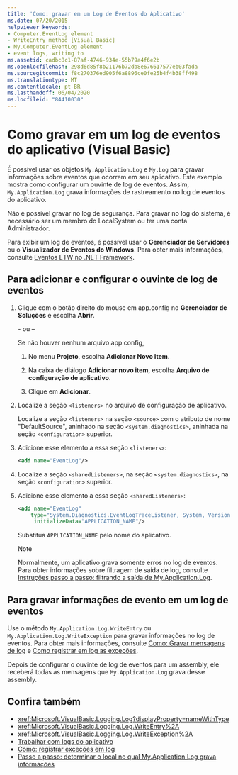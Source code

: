 ```yaml
---
title: 'Como: gravar em um Log de Eventos do Aplicativo'
ms.date: 07/20/2015
helpviewer_keywords:
- Computer.EventLog element
- WriteEntry method [Visual Basic]
- My.Computer.EventLog element
- event logs, writing to
ms.assetid: cadbc8c1-87af-4746-934e-55b79a4f6e2b
ms.openlocfilehash: 298d6d85f8b21176b72db8e676617577eb03fada
ms.sourcegitcommit: f8c270376ed905f6a8896ce0fe25b4f4b38ff498
ms.translationtype: MT
ms.contentlocale: pt-BR
ms.lasthandoff: 06/04/2020
ms.locfileid: "84410030"
---
```

# <a name="how-to-write-to-an-application-event-log-visual-basic"></a>Como gravar em um log de eventos do aplicativo (Visual Basic)

É possível usar os objetos `My.Application.Log` e `My.Log` para gravar informações sobre eventos que ocorrem em seu aplicativo. Este exemplo mostra como configurar um ouvinte de log de eventos. Assim, `My.Application.Log` grava informações de rastreamento no log de eventos do aplicativo.

Não é possível gravar no log de segurança. Para gravar no log do sistema, é necessário ser um membro do LocalSystem ou ter uma conta Administrador.

Para exibir um log de eventos, é possível usar o **Gerenciador de Servidores** ou o **Visualizador de Eventos do Windows**. Para obter mais informações, consulte [Eventos ETW no .NET Framework](../../../../framework/performance/etw-events.md).

## <a name="to-add-and-configure-the-event-log-listener"></a>Para adicionar e configurar o ouvinte de log de eventos

1. Clique com o botão direito do mouse em app.config no **Gerenciador de Soluções** e escolha **Abrir**.

    \- ou –

    Se não houver nenhum arquivo app.config,

    1. No menu **Projeto**, escolha **Adicionar Novo Item**.

    2. Na caixa de diálogo **Adicionar novo item**, escolha **Arquivo de configuração de aplicativo**.

    3. Clique em **Adicionar**.

2. Localize a seção `<listeners>` no arquivo de configuração de aplicativo.

    Localize a seção `<listeners>` na seção `<source>` com o atributo de nome "DefaultSource", aninhado na seção `<system.diagnostics>`, aninhada na seção `<configuration>` superior.

3. Adicione esse elemento a essa seção `<listeners>`:

    ```xml
    <add name="EventLog"/>
    ```

4. Localize a seção `<sharedListeners>`, na seção `<system.diagnostics>`, na seção `<configuration>` superior.

5. Adicione esse elemento a essa seção `<sharedListeners>`:

    ```xml
    <add name="EventLog"
        type="System.Diagnostics.EventLogTraceListener, System, Version=2.0.0.0, Culture=neutral, PublicKeyToken=b77a5c561934e089"
         initializeData="APPLICATION_NAME"/>
    ```

    Substitua `APPLICATION_NAME` pelo nome do aplicativo.

    > [!NOTE]
    > Normalmente, um aplicativo grava somente erros no log de eventos. Para obter informações sobre filtragem de saída de log, consulte [Instruções passo a passo: filtrando a saída de My.Application.Log](walkthrough-filtering-my-application-log-output.md).

## <a name="to-write-event-information-to-the-event-log"></a>Para gravar informações de evento em um log de eventos

Use o método `My.Application.Log.WriteEntry` ou `My.Application.Log.WriteException` para gravar informações no log de eventos. Para obter mais informações, consulte [Como: Gravar mensagens de log](how-to-write-log-messages.md) e [Como registrar em log as exceções](how-to-log-exceptions.md).

Depois de configurar o ouvinte de log de eventos para um assembly, ele receberá todas as mensagens que `My.Application.Log` grava desse assembly.

## <a name="see-also"></a>Confira também

- <xref:Microsoft.VisualBasic.Logging.Log?displayProperty=nameWithType>
- <xref:Microsoft.VisualBasic.Logging.Log.WriteEntry%2A>
- <xref:Microsoft.VisualBasic.Logging.Log.WriteException%2A>
- [Trabalhar com logs do aplicativo](working-with-application-logs.md)
- [Como: registrar exceções em log](how-to-log-exceptions.md)
- [Passo a passo: determinar o local no qual My.Application.Log grava informações](walkthrough-determining-where-my-application-log-writes-information.md)
